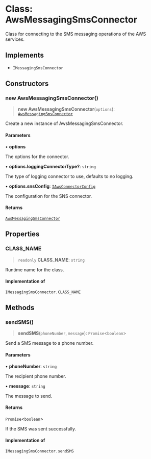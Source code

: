 # Class: AwsMessagingSmsConnector

Class for connecting to the SMS messaging operations of the AWS services.

## Implements

- `IMessagingSmsConnector`

## Constructors

### new AwsMessagingSmsConnector()

> **new AwsMessagingSmsConnector**(`options`): [`AwsMessagingSmsConnector`](AwsMessagingSmsConnector.md)

Create a new instance of AwsMessagingSmsConnector.

#### Parameters

• **options**

The options for the connector.

• **options.loggingConnectorType?**: `string`

The type of logging connector to use, defaults to no logging.

• **options.snsConfig**: [`IAwsConnectorConfig`](../interfaces/IAwsConnectorConfig.md)

The configuration for the SNS connector.

#### Returns

[`AwsMessagingSmsConnector`](AwsMessagingSmsConnector.md)

## Properties

### CLASS\_NAME

> `readonly` **CLASS\_NAME**: `string`

Runtime name for the class.

#### Implementation of

`IMessagingSmsConnector.CLASS_NAME`

## Methods

### sendSMS()

> **sendSMS**(`phoneNumber`, `message`): `Promise`\<`boolean`\>

Send a SMS message to a phone number.

#### Parameters

• **phoneNumber**: `string`

The recipient phone number.

• **message**: `string`

The message to send.

#### Returns

`Promise`\<`boolean`\>

If the SMS was sent successfully.

#### Implementation of

`IMessagingSmsConnector.sendSMS`
